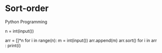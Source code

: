 # Sort-order
Python Programming

n = int(input())

arr = []*n
for i in range(n):
    m = int(input())
    arr.append(m)
arr.sort()
for i in arr :
    print(i)

